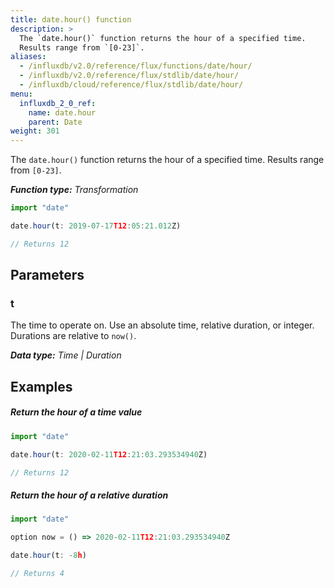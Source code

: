 ```yaml
---
title: date.hour() function
description: >
  The `date.hour()` function returns the hour of a specified time.
  Results range from `[0-23]`.
aliases:
  - /influxdb/v2.0/reference/flux/functions/date/hour/
  - /influxdb/v2.0/reference/flux/stdlib/date/hour/
  - /influxdb/cloud/reference/flux/stdlib/date/hour/
menu:
  influxdb_2_0_ref:
    name: date.hour
    parent: Date
weight: 301
---
```


The `date.hour()` function returns the hour of a specified time.
Results range from `[0-23]`.

_**Function type:** Transformation_  

```js
import "date"

date.hour(t: 2019-07-17T12:05:21.012Z)

// Returns 12
```

## Parameters

### t
The time to operate on.
Use an absolute time, relative duration, or integer.
Durations are relative to `now()`.

_**Data type:** Time | Duration_

## Examples

##### Return the hour of a time value
```js
import "date"

date.hour(t: 2020-02-11T12:21:03.293534940Z)

// Returns 12
```

##### Return the hour of a relative duration
```js
import "date"

option now = () => 2020-02-11T12:21:03.293534940Z

date.hour(t: -8h)

// Returns 4
```
